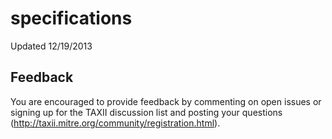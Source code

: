 specifications
==============

Updated 12/19/2013

## Feedback
You are encouraged to provide feedback by commenting on open issues
or signing up for the TAXII discussion list and posting your questions 
(http://taxii.mitre.org/community/registration.html).